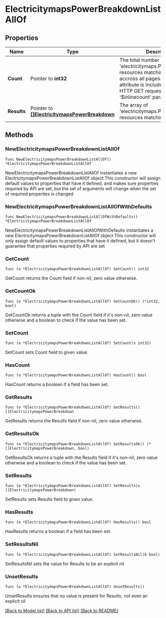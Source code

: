 # ElectricitymapsPowerBreakdownListAllOf

## Properties

Name | Type | Description | Notes
------------ | ------------- | ------------- | -------------
**Count** | Pointer to **int32** | The total number of &#39;electricitymaps.PowerBreakdown&#39; resources matching the request, accross all pages. The &#39;Count&#39; attribute is included when the HTTP GET request includes the &#39;$inlinecount&#39; parameter. | [optional] 
**Results** | Pointer to [**[]ElectricitymapsPowerBreakdown**](ElectricitymapsPowerBreakdown.md) | The array of &#39;electricitymaps.PowerBreakdown&#39; resources matching the request. | [optional] 

## Methods

### NewElectricitymapsPowerBreakdownListAllOf

`func NewElectricitymapsPowerBreakdownListAllOf() *ElectricitymapsPowerBreakdownListAllOf`

NewElectricitymapsPowerBreakdownListAllOf instantiates a new ElectricitymapsPowerBreakdownListAllOf object
This constructor will assign default values to properties that have it defined,
and makes sure properties required by API are set, but the set of arguments
will change when the set of required properties is changed

### NewElectricitymapsPowerBreakdownListAllOfWithDefaults

`func NewElectricitymapsPowerBreakdownListAllOfWithDefaults() *ElectricitymapsPowerBreakdownListAllOf`

NewElectricitymapsPowerBreakdownListAllOfWithDefaults instantiates a new ElectricitymapsPowerBreakdownListAllOf object
This constructor will only assign default values to properties that have it defined,
but it doesn't guarantee that properties required by API are set

### GetCount

`func (o *ElectricitymapsPowerBreakdownListAllOf) GetCount() int32`

GetCount returns the Count field if non-nil, zero value otherwise.

### GetCountOk

`func (o *ElectricitymapsPowerBreakdownListAllOf) GetCountOk() (*int32, bool)`

GetCountOk returns a tuple with the Count field if it's non-nil, zero value otherwise
and a boolean to check if the value has been set.

### SetCount

`func (o *ElectricitymapsPowerBreakdownListAllOf) SetCount(v int32)`

SetCount sets Count field to given value.

### HasCount

`func (o *ElectricitymapsPowerBreakdownListAllOf) HasCount() bool`

HasCount returns a boolean if a field has been set.

### GetResults

`func (o *ElectricitymapsPowerBreakdownListAllOf) GetResults() []ElectricitymapsPowerBreakdown`

GetResults returns the Results field if non-nil, zero value otherwise.

### GetResultsOk

`func (o *ElectricitymapsPowerBreakdownListAllOf) GetResultsOk() (*[]ElectricitymapsPowerBreakdown, bool)`

GetResultsOk returns a tuple with the Results field if it's non-nil, zero value otherwise
and a boolean to check if the value has been set.

### SetResults

`func (o *ElectricitymapsPowerBreakdownListAllOf) SetResults(v []ElectricitymapsPowerBreakdown)`

SetResults sets Results field to given value.

### HasResults

`func (o *ElectricitymapsPowerBreakdownListAllOf) HasResults() bool`

HasResults returns a boolean if a field has been set.

### SetResultsNil

`func (o *ElectricitymapsPowerBreakdownListAllOf) SetResultsNil(b bool)`

 SetResultsNil sets the value for Results to be an explicit nil

### UnsetResults
`func (o *ElectricitymapsPowerBreakdownListAllOf) UnsetResults()`

UnsetResults ensures that no value is present for Results, not even an explicit nil

[[Back to Model list]](../README.md#documentation-for-models) [[Back to API list]](../README.md#documentation-for-api-endpoints) [[Back to README]](../README.md)



